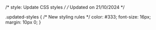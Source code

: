 /* style: Update CSS styles */
/* Updated on 21/10/2024 */

.updated-styles {
  /* New styling rules */
  color: #333;
  font-size: 16px;
  margin: 10px 0;
}
